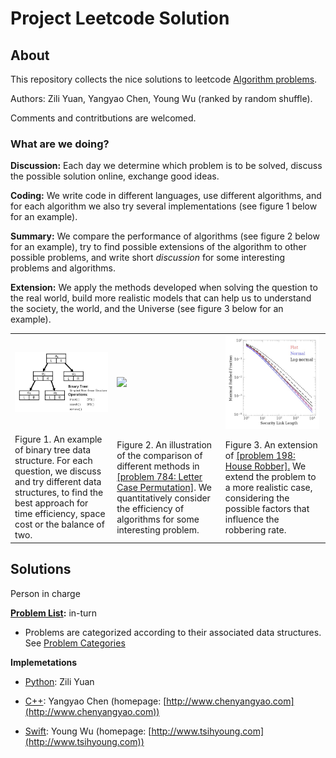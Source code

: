 # Project Leetcode Solution

## About

This repository collects the nice solutions to leetcode [Algorithm problems](https://leetcode.com/problemset/algorithms/).

Authors: Zili Yuan, Yangyao Chen, Young Wu (ranked by random shuffle).

Comments and contritbutions are welcomed.

### What are we doing?

**Discussion:** Each day we determine which problem is to be solved, discuss the possible solution online, exchange good ideas.

**Coding:** We write code in different languages, use different algorithms, and for each algorithm we also try several implementations (see figure 1 below for an example).

**Summary:** We compare the performance of algorithms (see figure 2 below for an example), try to find possible extensions of the algorithm to other possible problems, and write short *discussion* for some interesting problems and algorithms.

**Extension:** We apply the methods developed when solving the question to the real world, build more realistic models that can help us to understand the society, the world, and the Universe (see figure 3 below for an example).

<table><tr><td width="250"><img src="problems/attached/categories/bitree.jpg"></td><td width="250"><img src="problems/attached/problem784/time.png" width="150"></td><td width="250"><img src="problems/attached/problem198/distribute.jpg" width="150"></td></tr><tr><td>Figure 1. An example of binary tree data structure. For each question, we discuss and try different data structures, to find the best approach for time efficiency, space cost or the balance of two.</td><td>Figure 2. An illustration of the comparison of different methods in <a href="problems/problem784.md">[problem 784: Letter Case Permutation]</a>. We quantitatively consider  the efficiency of algorithms for some interesting problem.</td><td>Figure 3. An extension of <a href="problems/problem198.md">[problem 198: House Robber].</a> We extend the problem to a more realistic case, considering the possible factors that influence the robbering rate.</td></tr></table>

## Solutions

Person in charge

**[Problem List](problems/README.md):** in-turn

* Problems are categorized according to their associated data structures. See [Problem Categories](problems/categories.md)

**Implemetations**

* [Python](python): Zili Yuan  

* [C++](cpp): Yangyao Chen (homepage: [http://www.chenyangyao.com](http://www.chenyangyao.com))

* [Swift](swift): Young Wu (homepage: [http://www.tsihyoung.com](http://www.tsihyoung.com))
